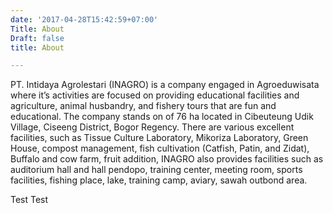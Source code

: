 ```yaml
---
date: '2017-04-28T15:42:59+07:00'
Title: About
Draft: false
title: About

---
```



PT. Intidaya Agrolestari (INAGRO) is a company engaged in Agroeduwisata where it’s activities are focused on providing educational facilities and agriculture, animal husbandry, and fishery tours that are fun and educational. The company stands on of 76 ha located in Cibeuteung Udik Village, Ciseeng District, Bogor Regency. There are various excellent facilities, such as Tissue Culture Laboratory, Mikoriza Laboratory, Green House, compost management, fish cultivation (Catfish, Patin, and Zidat), Buffalo and cow farm, fruit addition, INAGRO also provides facilities such as auditorium hall and hall pendopo, training center, meeting room, sports facilities, fishing place, lake, training camp, aviary, sawah outbond area.

Test Test